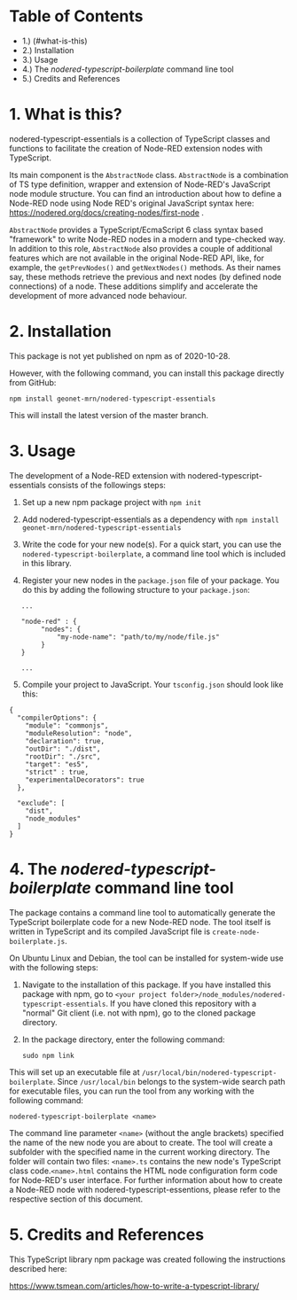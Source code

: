 
# Table of Contents
-  1.) (#what-is-this)
-  2.) Installation
-  3.) Usage
-  4.) The *nodered-typescript-boilerplate* command line tool
-  5.) Credits and References

# 1. What is this?
nodered-typescript-essentials is a collection of TypeScript classes and functions to facilitate the creation of Node-RED extension nodes with TypeScript. 

Its main component is the `AbstractNode` class. `AbstractNode` is a combination of TS type definition, wrapper and extension of Node-RED's JavaScript node module structure. You can find an introduction about how to define a Node-RED node using Node RED's original JavaScript syntax here: https://nodered.org/docs/creating-nodes/first-node .

`AbstractNode` provides a TypeScript/EcmaScript 6 class syntax based "framework" to write Node-RED nodes in a modern and type-checked way. In addition to this role, `AbstractNode` also provides a couple of additional features which are not available in the original Node-RED API, like, for example, the `getPrevNodes()` and `getNextNodes()` methods. As their names say, these methods retrieve the previous and next nodes (by defined node connections) of a node. These additions simplify and accelerate the development of more advanced node behaviour.

# 2. Installation

This package is not yet published on npm as of 2020-10-28.

However, with the following command, you can install this package directly from GitHub:

`npm install geonet-mrn/nodered-typescript-essentials`

This will install the latest version of the master branch.

# 3. Usage

The development of a Node-RED extension with nodered-typescript-essentials consists of the followings steps:

1. Set up a new npm package project with `npm init`


2. Add nodered-typescript-essentials as a dependency with `npm install geonet-mrn/nodered-typescript-essentials`

3. Write the code for your new node(s). For a quick start, you can use the `nodered-typescript-boilerplate`, a command line tool which is included in this library.

4. Register your new nodes in the `package.json` file of your package. You do this by adding the following structure to  your `package.json`:

```
   ...

   "node-red" : {
        "nodes": {
            "my-node-name": "path/to/my/node/file.js"
        }
   }   
   
   ...
```

5. Compile your project to JavaScript. Your `tsconfig.json` should look like this:

```
{
  "compilerOptions": {
    "module": "commonjs",
    "moduleResolution": "node",
    "declaration": true,
    "outDir": "./dist",
    "rootDir": "./src",
    "target": "es5",
    "strict" : true,
    "experimentalDecorators": true   
  },
  
  "exclude": [
    "dist",
    "node_modules"
  ]
}
```

# 4. The *nodered-typescript-boilerplate* command line tool

The package contains a command line tool to automatically generate the TypeScript boilerplate code for a new Node-RED node. The tool itself is written in TypeScript and its compiled JavaScript file is `create-node-boilerplate.js`.

On Ubuntu Linux and Debian, the tool can be installed for system-wide use with the following steps:

1. Navigate to the installation of this package. If you have installed this package with npm, go to `<your project folder>/node_modules/nodered-typescript-essentials`. If you have cloned this repository with a "normal" Git client (i.e. not with npm), go to the cloned package directory.

2. In the package directory, enter the following command:

   `sudo npm link`

This will set up an executable file at `/usr/local/bin/nodered-typescript-boilerplate`. Since `/usr/local/bin` belongs to the system-wide search path for executable files, you can run the tool from any working with the following command:

`nodered-typescript-boilerplate <name>`

The command line parameter `<name>` (without the angle brackets) specified the name of the new node you are about to create. The tool will create a subfolder with the specified name in the current working directory. The folder will contain two files: `<name>.ts` contains the new node's TypeScript class code.`<name>.html` contains the HTML node configuration form code for Node-RED's user interface. For further information about how to create a Node-RED node with nodered-typescript-essentions, please refer to the respective section of this document.






# 5. Credits and References

This TypeScript library npm package was created following the instructions described here:

https://www.tsmean.com/articles/how-to-write-a-typescript-library/

